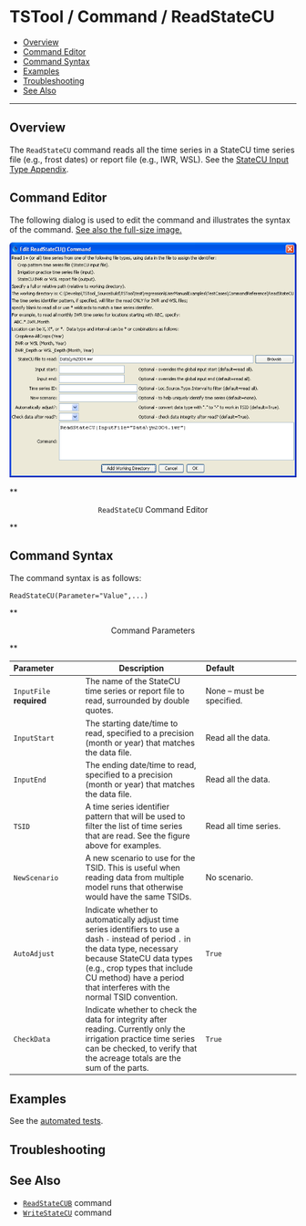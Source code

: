 # TSTool / Command / ReadStateCU #

* [Overview](#overview)
* [Command Editor](#command-editor)
* [Command Syntax](#command-syntax)
* [Examples](#examples)
* [Troubleshooting](#troubleshooting)
* [See Also](#see-also)

-------------------------

## Overview ##

The `ReadStateCU` command reads all the time series in a StateCU time series file
(e.g., frost dates) or report file (e.g., IWR, WSL).
See the [StateCU Input Type Appendix](../../datastore-ref/StateCU/StateCU).

## Command Editor ##

The following dialog is used to edit the command and illustrates the syntax of the command.
<a href="../ReadStateCU.png">See also the full-size image.</a>

![ReadStateCU](ReadStateCU.png)

**<p style="text-align: center;">
`ReadStateCU` Command Editor
</p>**

## Command Syntax ##

The command syntax is as follows:

```text
ReadStateCU(Parameter="Value",...)
```
**<p style="text-align: center;">
Command Parameters
</p>**

|**Parameter**&nbsp;&nbsp;&nbsp;&nbsp;&nbsp;&nbsp;&nbsp;&nbsp;&nbsp;&nbsp;&nbsp;|**Description**|**Default**&nbsp;&nbsp;&nbsp;&nbsp;&nbsp;&nbsp;&nbsp;&nbsp;&nbsp;&nbsp;&nbsp;&nbsp;&nbsp;&nbsp;&nbsp;&nbsp;&nbsp;&nbsp;&nbsp;&nbsp;&nbsp;&nbsp;&nbsp;&nbsp;&nbsp;&nbsp;&nbsp;|
|--------------|-----------------|-----------------|
|`InputFile`<br>**required**|The name of the StateCU time series or report file to read, surrounded by double quotes.|None – must be specified.|
|`InputStart`|The starting date/time to read, specified to a precision (month or year) that matches the data file.|Read all the data.|
|`InputEnd`|The ending date/time to read, specified to a precision (month or year) that matches the data file.|Read all the data.|
|`TSID`|A time series identifier pattern that will be used to filter the list of time series that are read.  See the figure above for examples.|Read all time series.|
|`NewScenario`|A new scenario to use for the TSID.  This is useful when reading data from multiple model runs that otherwise would have the same TSIDs.|No scenario.|
|`AutoAdjust`|Indicate whether to automatically adjust time series identifiers to use a dash `-` instead of period `.` in the data type, necessary because StateCU data types (e.g., crop types that include CU method)  have a period that interferes with the normal TSID convention.|`True`|
|`CheckData`|Indicate whether to check the data for integrity after reading.  Currently only the irrigation practice time series can be checked, to verify that the acreage totals are the sum of the parts. |`True`|

## Examples ##

See the [automated tests](https://github.com/OpenWaterFoundation/cdss-app-tstool-test/tree/master/test/regression/commands/general/ReadStateCU).

## Troubleshooting ##

## See Also ##

* [`ReadStateCUB`](../ReadStateCUB/ReadStateCUB) command
* [`WriteStateCU`](../WriteStateCU/WriteStateCU) command
